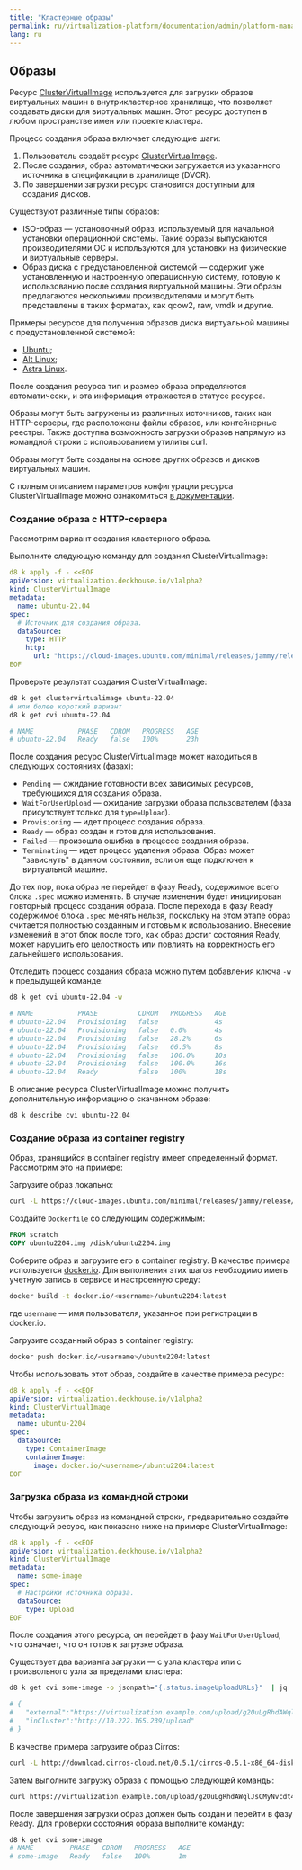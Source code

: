 ```yaml
---
title: "Кластерные образы"
permalink: ru/virtualization-platform/documentation/admin/platform-management/virtualization/cluster-images.html
lang: ru
---
```


## Образы

Ресурс [ClusterVirtualImage](../../../../reference/cr.html#clustervirtualimage) используется для загрузки образов виртуальных машин в внутрикластерное хранилище, что позволяет создавать диски для виртуальных машин. Этот ресурс доступен в любом пространстве имен или проекте кластера.

Процесс создания образа включает следующие шаги:

1. Пользователь создаёт ресурс [ClusterVirtualImage](../../../../reference/cr.html#clustervirtualimage).
1. После создания, образ автоматически загружается из указанного источника в спецификации в хранилище (DVCR).
1. По завершении загрузки ресурс становится доступным для создания дисков.

Существуют различные типы образов:

- ISO-образ — установочный образ, используемый для начальной установки операционной системы. Такие образы выпускаются производителями ОС и используются для установки на физические и виртуальные серверы.
- Образ диска с предустановленной системой — содержит уже установленную и настроенную операционную систему, готовую к использованию после создания виртуальной машины. Эти образы предлагаются несколькими производителями и могут быть представлены в таких форматах, как qcow2, raw, vmdk и другие.

Примеры ресурсов для получения образов диска виртуальной машины с предустановленной системой:

- [Ubuntu](https://cloud-images.ubuntu.com);
- [Alt Linux](https://ftp.altlinux.ru/pub/distributions/ALTLinux/platform/images/cloud/x86_64);
- [Astra Linux](https://download.astralinux.ru/ui/native/mg-generic/alse/cloudinit).

После создания ресурса тип и размер образа определяются автоматически, и эта информация отражается в статусе ресурса.

Образы могут быть загружены из различных источников, таких как HTTP-серверы, где расположены файлы образов, или контейнерные реестры. Также доступна возможность загрузки образов напрямую из командной строки с использованием утилиты curl.

Образы могут быть созданы на основе других образов и дисков виртуальных машин.

С полным описанием параметров конфигурации ресурса ClusterVirtualImage можно ознакомиться [в документации](../../../../reference/cr.html#clustervirtualimage).

### Создание образа с HTTP-сервера

Рассмотрим вариант создания кластерного образа.

Выполните следующую команду для создания ClusterVirtualImage:

```yaml
d8 k apply -f - <<EOF
apiVersion: virtualization.deckhouse.io/v1alpha2
kind: ClusterVirtualImage
metadata:
  name: ubuntu-22.04
spec:
  # Источник для создания образа.
  dataSource:
    type: HTTP
    http:
      url: "https://cloud-images.ubuntu.com/minimal/releases/jammy/release/ubuntu-22.04-minimal-cloudimg-amd64.img"
EOF
```

Проверьте результат создания ClusterVirtualImage:

```bash
d8 k get clustervirtualimage ubuntu-22.04
# или более короткий вариант
d8 k get cvi ubuntu-22.04

# NAME           PHASE   CDROM   PROGRESS   AGE
# ubuntu-22.04   Ready   false   100%       23h
```

После создания ресурс ClusterVirtualImage может находиться в следующих состояниях (фазах):

- `Pending` — ожидание готовности всех зависимых ресурсов, требующихся для создания образа.
- `WaitForUserUpload` — ожидание загрузки образа пользователем (фаза присутствует только для `type=Upload`).
- `Provisioning` — идет процесс создания образа.
- `Ready` — образ создан и готов для использования.
- `Failed` — произошла ошибка в процессе создания образа.
- `Terminating` — идет процесс удаления образа. Образ может "зависнуть" в данном состоянии, если он еще подключен к виртуальной машине.

До тех пор, пока образ не перейдет в фазу Ready, содержимое всего блока `.spec` можно изменять. В случае изменения будет инициирован повторный процесс создания образа.
После перехода в фазу Ready содержимое блока `.spec` менять нельзя, поскольку на этом этапе образ считается полностью созданным и готовым к использованию. Внесение изменений в этот блок после того, как образ достиг состояния Ready, может нарушить его целостность или повлиять на корректность его дальнейшего использования.

Отследить процесс создания образа можно путем добавления ключа `-w` к предыдущей команде:

```bash
d8 k get cvi ubuntu-22.04 -w

# NAME           PHASE          CDROM   PROGRESS   AGE
# ubuntu-22.04   Provisioning   false              4s
# ubuntu-22.04   Provisioning   false   0.0%       4s
# ubuntu-22.04   Provisioning   false   28.2%      6s
# ubuntu-22.04   Provisioning   false   66.5%      8s
# ubuntu-22.04   Provisioning   false   100.0%     10s
# ubuntu-22.04   Provisioning   false   100.0%     16s
# ubuntu-22.04   Ready          false   100%       18s
```

В описание ресурса ClusterVirtualImage можно получить дополнительную информацию о скачанном образе:

```bash
d8 k describe cvi ubuntu-22.04
```

### Создание образа из container registry

Образ, хранящийся в container registry имеет определенный формат. Рассмотрим это на примере:

Загрузите образ локально:

```bash
curl -L https://cloud-images.ubuntu.com/minimal/releases/jammy/release/ubuntu-22.04-minimal-cloudimg-amd64.img -o ubuntu2204.img
```

Создайте `Dockerfile` со следующим содержимым:

```Dockerfile
FROM scratch
COPY ubuntu2204.img /disk/ubuntu2204.img
```

Соберите образ и загрузите его в container registry. В качестве примера используется [docker.io](https://www.docker.com/).  Для выполнения этих шагов необходимо иметь учетную запись в сервисе и настроенную среду:

```bash
docker build -t docker.io/<username>/ubuntu2204:latest
```

где `username` — имя пользователя, указанное при регистрации в docker.io.

Загрузите созданный образ в container registry:

```bash
docker push docker.io/<username>/ubuntu2204:latest
```

Чтобы использовать этот образ, создайте в качестве примера ресурс:

```yaml
d8 k apply -f - <<EOF
apiVersion: virtualization.deckhouse.io/v1alpha2
kind: ClusterVirtualImage
metadata:
  name: ubuntu-2204
spec:
  dataSource:
    type: ContainerImage
    containerImage:
      image: docker.io/<username>/ubuntu2204:latest
EOF
```

### Загрузка образа из командной строки

Чтобы загрузить образ из командной строки, предварительно создайте следующий ресурс, как показано ниже на примере ClusterVirtualImage:

```yaml
d8 k apply -f - <<EOF
apiVersion: virtualization.deckhouse.io/v1alpha2
kind: ClusterVirtualImage
metadata:
  name: some-image
spec:
  # Настройки источника образа.
  dataSource:
    type: Upload
EOF
```

После создания этого ресурса, он перейдет в фазу `WaitForUserUpload`, что означает, что он готов к загрузке образа.

Существует два варианта загрузки — с узла кластера или с произвольного узла за пределами кластера:

```bash
d8 k get cvi some-image -o jsonpath="{.status.imageUploadURLs}"  | jq

# {
#   "external":"https://virtualization.example.com/upload/g2OuLgRhdAWqlJsCMyNvcdt4o5ERIwmm",
#   "inCluster":"http://10.222.165.239/upload"
# }
```

В качестве примера загрузите образ Cirros:

```bash
curl -L http://download.cirros-cloud.net/0.5.1/cirros-0.5.1-x86_64-disk.img -o cirros.img
```

Затем выполните загрузку образа с помощью следующей команды:

```bash
curl https://virtualization.example.com/upload/g2OuLgRhdAWqlJsCMyNvcdt4o5ERIwmm --progress-bar -T cirros.img | cat
```

После завершения загрузки образ должен быть создан и перейти в фазу Ready. Для проверки состояния образа выполните команду:

```bash
d8 k get cvi some-image
# NAME         PHASE   CDROM   PROGRESS   AGE
# some-image   Ready   false   100%       1m
```
